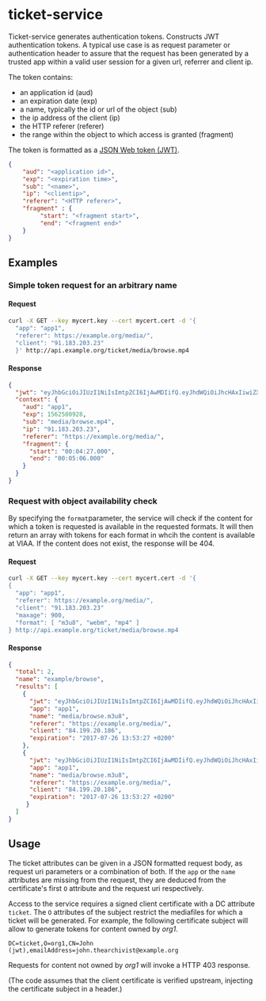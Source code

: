 # ticket-service

Ticket-service generates authentication tokens.
Constructs JWT authentication tokens.
A typical use case is as request parameter or authentication header to assure that
the request has been generated by a trusted app within a valid user session
for a given url, referrer and client ip.

The token contains:
* an application id (aud)
* an expiration date (exp)
* a name, typically the id or url of the object (sub)
* the ip address of the client (ip)
* the HTTP referer (referer)
* the range within the object to which access is granted (fragment)

The token is formatted as a [JSON Web token (JWT)](https://jwt.io/).

```json
{
    "aud": "<application id>",
    "exp": "<expiration time>",
    "sub": "<name>",
    "ip": "<clientip>",
    "referer": "<HTTP referer>",
    "fragment" : {
         "start": "<fragment start>",
         "end": "<fragment end>"
    }
}
```

## Examples

### Simple token request for an arbitrary name

#### Request

```bash
curl -X GET --key mycert.key --cert mycert.cert -d '{
  "app": "app1",
  "referer": https://example.org/media/",
  "client": "91.183.203.23"
  }' http://api.example.org/ticket/media/browse.mp4
```

#### Response

```json
{
  "jwt": "eyJhbGciOiJIUzI1NiIsImtpZCI6IjAwMDIifQ.eyJhdWQiOiJhcHAxIiwiZXhwIjoxNTYyNTgwOTI4LCJzdWIiOiJtZWRpYS9icm93c2UubXA0IiwiaXAiOiI5MS4xODMuMjAzLjIzIiwicmVmZXJlciI6Imh0dHBzOi8vZXhhbXBsZS5vcmcvbWVkaWEvIiwiZnJhZ21lbnQiOnsic3RhcnQiOiIwMDowNDoyNy4wMDAiLCJlbmQiOiIwMDowNTowNi4wMDAifX0......",
  "context": {
    "aud": "app1",
    "exp": 1562580928,
    "sub": "media/browse.mp4",
    "ip": "91.183.203.23",
    "referer": "https://example.org/media/",
    "fragment": {
      "start": "00:04:27.000",
      "end": "00:05:06.000"
    }
  }
}
```

### Request with object availability check

By specifying the `format`parameter, the service will check if the content for which a token is requested is available in the requested formats. It will then return an array with tokens for each format in whcih the content is available at VIAA. If the content does not exist, the response will be 404.

#### Request

```bash
curl -X GET --key mycert.key --cert mycert.cert -d '{
{
  "app": "app1",
  "referer": https://example.org/media/",
  "client": "91.183.203.23"
  "maxage": 900,
  "format": [ "m3u8", "webm", "mp4" ]
} http://api.example.org/ticket/media/browse.mp4
```

#### Response

```json
{
  "total": 2,
  "name": "example/browse",
  "results": [
    {
      "jwt": "eyJhbGciOiJIUzI1NiIsImtpZCI6IjAwMDIifQ.eyJhdWQiOiJhcHAxIiwiZXhwIjoxNTYyNTgwOTI4LCJzdWIiOiJtZWRpYS9icm93c2UubTN1OCIsImlwIjoiOTEuMTgzLjIwMy4yMyIsInJlZmVyZXIiOiJodHRwczovL2V4YW1wbGUub3JnL21lZGlhLyJ9.......",
      "app": "app1",
      "name": "media/browse.m3u8",
      "referer": "https://example.org/media/",
      "client": "84.199.20.186",
      "expiration": "2017-07-26 13:53:27 +0200"
    },
    {
      "jwt": "eyJhbGciOiJIUzI1NiIsImtpZCI6IjAwMDIifQ.eyJhdWQiOiJhcHAxIiwiZXhwIjoxNTYyNTgwOTI4LCJzdWIiOiJtZWRpYS9icm93c2UubXA0IiwiaXAiOiI5MS4xODMuMjAzLjIzIiwicmVmZXJlciI6Imh0dHBzOi8vZXhhbXBsZS5vcmcvbWVkaWEvIn0.......",
      "app": "app1",
      "name": "media/browse.m3u8",
      "referer": "https://example.org/media/",
      "client": "84.199.20.186",
      "expiration": "2017-07-26 13:53:27 +0200"
     }
  ]
}
```

## Usage

The ticket attributes can be given in a JSON formatted request body, as request uri
parameters or a combination of both.
If the `app` or the `name` attributes are missing from the request, they are
deduced from the certificate's first `O` attribute and the request uri respectively.

Access to the service requires a signed client certificate with a DC attribute `ticket`. The `O` attributes
of the subject restrict the mediafiles for which a ticket will be generated.
For example, the following certificate subject will allow to generate tokens for content owned by *org1*.
```
DC=ticket,O=org1,CN=John (jwt),emailAddress=john.thearchivist@example.org
```
Requests for content not owned by *org1* will invoke a HTTP 403 response.

(The code assumes that the client certificate is verified upstream, injecting the
certificate subject in a header.)
